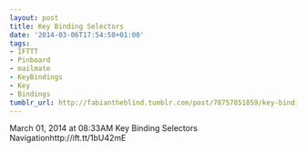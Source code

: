 ```yaml
---
layout: post
title: Key Binding Selectors
date: '2014-03-06T17:54:50+01:00'
tags:
- IFTTT
- Pinboard
- mailmate
- KeyBindings
- Key
- Bindings
tumblr_url: http://fabiantheblind.tumblr.com/post/78757851859/key-binding-selectors
---
```

March 01, 2014 at 08:33AM
Key Binding Selectors
Navigationhttp://ift.tt/1bU42mE
